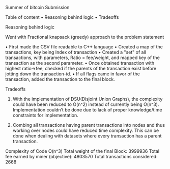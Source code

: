 
Summer of bitcoin Submission 

Table of content 
•	Reasoning behind logic 
•	Tradeoffs 

Reasoning behind logic
 
Went with Fractional knapsack (greedy) approach to the problem statement 

•	First made the CSV file readable to C++ language 
•	Created a map of the transactions, key being Index of transaction 
•	Created a "set" of all transactions, with parameters, Ratio = fee/weight, and mapped key of the transaction as the second parameter. 
•	Once obtained transaction with highest ratio->fee, checked if the parents of the transaction exist before jotting down the transaction-id. 
•	If all flags came in favor of the transaction, added the transaction to the final block. 

Tradeoffs 

1. With the implementation of DSU(Disjoint Union Graphs), the complexity could have been reduced to O(n^2) instead of currently being O(n^3). Implementation couldn’t be done due to lack of proper knowledge/time constraints for implementation. 

2. Combing all transactions having parent transactions into nodes and thus working over nodes could have reduced time complexity. This can be done when dealing with datasets where every transaction has a parent transaction. 

Complexity of Code O(n^3) 
Total weight of the final Block: 3999936 
Total fee earned by miner (objective): 4803570 
Total transactions considered: 2668
